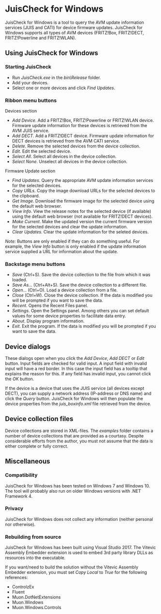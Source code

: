 # JuisCheck for Windows

JuisCheck for Windows is a tool to query the AVM update information services
(JUIS and CATI) for device firmware updates. JuisCheck for Windows supports
all types of AVM devices (FRITZ!Box, FRITZ!DECT, FRITZ!Powerline and FRITZ!WLAN).

## Using JuisCheck for Windows

### Starting JuisCheck

+ Run *JuisCheck.exe* in the *bin\Release* folder.
+ Add your devices.
+ Select one or more devices and click *Find Updates*.

### Ribbon menu buttons

Devices section

+ *Add Device*. Add a FRITZ!Box, FRITZ!Powerline or FRITZ!WLAN device. Firmware
  update information for these devices is retrieved from the AVM JUIS service.
+ *Add DECT*. Add a FRITZ!DECT device. Firmware update information for DECT devices
  is retrieved from the AVM CATI service.
+ *Delete*. Remove the selected devices from the device collection.
+ *Edit*. Edit the selected device.
+ *Select All*. Select all devices in the device collection.
+ *Select None*. Unselect all devices in the device collection.

Firmware Update section

+ *Find Updates*. Query the appropriate AVM update information services for the
  selected devices.
+ *Copy URLs*. Copy the image download URLs for the selected devices to the clipboard.
+ *Get Image*. Download the firmware image for the selected device using the default
  web browser.
+ *View Info*. View the release notes for the selected device (if available) using
  the default web browser (not available for FRITZ!DECT devices).
+ *Make Current*. Make the updated version the current firmware version for the
  selected devices and clear the update information.
+ *Clear Updates*. Clear the update information for the seleted devices.

*Note:* Buttons are only enabled if they can do something useful. For example, the
*View Info* button is only enabled if the update information service supplied a URL
for information about the update.

### Backstage menu buttons

+ *Save* (Ctrl+S). Save the device collection to the file from which it was loaded.
+ *Save As...* (Ctrl+Alt+S). Save the device collection to a different file.
+ *Open...* (Ctrl+O). Load a device collection from a file.
+ *Close* (Ctrl+W). Close the device collection. If the data is modified you will
  be prompted if you want to save the data.
+ *Recent*. Opens the Recent Files panel.
+ *Settings*. Open the Settings panel. Among others you can set default
  values for some device properties to facilitate data entry.
+ *About*. Display program information.
+ *Exit*. Exit the program. If the data is modified you will be prompted if you
  want to save the data.

## Device dialogs

These dialogs open when you click the *Add Device*, *Add DECT* or *Edit* button.
Input fields are checked for valid input. A input field with invalid input will
have a red border. In this case the input field has a tooltip that explains the
reason for this. If any field has invalid input, you cannot click the *OK* button.

If the device is a device that uses the JUIS service (all devices except DECT),
you can supply a network address (IP-address or DNS name) and click the *Query*
button. JuisCheck for Windows will then populate the device properties from the
*juis_boxinfo.xml* file retrieved from the device.

## Device collection files

Device collections are stored in XML-files. The *examples* folder contains a number
of device collections that are provided as a courtasy. Despite considerable efforts
from the author, you must not assume that the data is either complete or fully correct.

## Miscellaneous

### Compatibility

JuisCheck for Windows has been tested on Windows 7 and Windows 10. The tool will
probably also run on older Windows versions with .NET Framework 4.

### Privacy

JuisCheck for Windows does not collect any information (neither personal nor otherwise).

### Rebuilding from source

JuisCheck for Windows has been built using Visual Studio 2017. The Vitevic Assembly
Embedder extension is used to embed 3rd party library DLLs as resources into the
executable.

If you want/need to build the solution without the Vitevic Assembly Embedder extension,
you must set *Copy Local* to *True* for the following references:

+ ControlzEx
+ Fluent
+ Muon.DotNetExtensions
+ Muon.Windows
+ Muon.Windows.Controls
